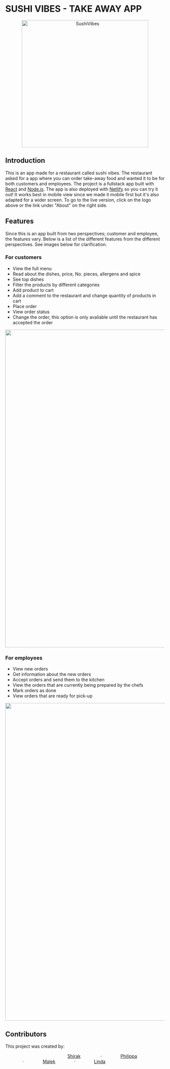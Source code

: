 # SUSHI VIBES - TAKE AWAY APP 

<p align="center">
  <a href="https://sushi-vibes.netlify.app/">
    <img alt="SushiVibes" title="SushiVibes" src="https://github.com/malekmahfoudh/Mad-Fighters---sushi-app/assets/112616615/e7d408fd-bb4e-4938-8966-6c2ae9787c69" width="400">
  </a>
</p>


## Introduction

This is an app made for a restaurant called sushi vibes. The restaurant asked for a app where you can order take-away food and wanted it to be for both customers and employees.
The project is a fullstack app built with [React](https://react.dev) and [Node.js](https://nodejs.org/en).
The app is also deployed with [Netlify](https://www.netlify.com) so you can try it out! It works best in mobile view since we made it mobile first but it's also adapted for a wider screen. To go to the live version, click on the logo above or the link under "About" on the right side.

## Features

Since this is an app built from two perspectives; customer and employee, the features vary. Below is a list of the different features from the different perspectives.
See images below for clarification.

### For customers
* View the full menu
* Read about the dishes, price, No. pieces, allergens and spice
* See top dishes
* Filter the products by different categories
* Add product to cart
* Add a comment to the restaurant and change quantity of products in cart
* Place order
* View order status
* Change the order, this option is only avaliable until the restaurant has accepted the order


<p align="center">
  <img src = "https://github.com/malekmahfoudh/Mad-Fighters---sushi-app/assets/112616615/4c58b6d4-2d83-413b-b91f-2f3a4bf245e4" width=1000>
</p>


### For employees
* View new orders
* Get information about the new orders
* Accept orders and send them to the kitchen
* View the orders that are currently being prepared by the chefs
* Mark orders as done
* View orders that are ready for pick-up

<p align="center">
  <img src = "https://github.com/malekmahfoudh/Mad-Fighters---sushi-app/assets/112616615/49ea4477-2ae1-41c5-ac72-761550376f0d" width=1000>
</p>

## Contributors
This project was created by: 

 ⠀⠀⠀⠀ ⠀⠀⠀⠀⠀⠀⠀⠀⠀ ⠀⠀⠀⠀⠀ [Shirak](https://github.com/Shirak22) ⠀⠀⠀⠀⠀ &nbsp;&middot;&nbsp;⠀⠀⠀⠀⠀
[Philippa](https://github.com/Lodenius) ⠀⠀⠀⠀⠀&nbsp;&middot;&nbsp;⠀⠀⠀⠀⠀
[Malek](https://github.com/malekmahfoudh) ⠀⠀⠀⠀⠀&nbsp;&middot;&nbsp;⠀⠀⠀⠀⠀
[Linda](https://github.com/lindakahju)
